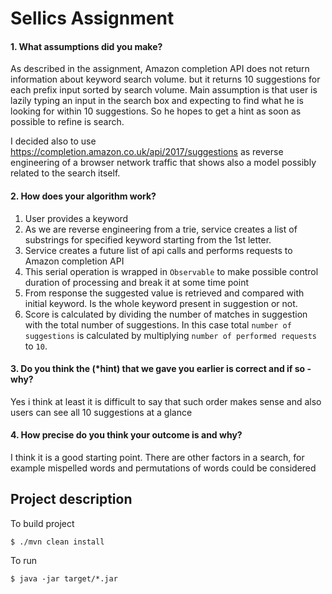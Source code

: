 # Sellics Assignment

#### 1. What assumptions did you make?

As described in the assignment, Amazon completion API does not return information about keyword search volume. 
but it returns 10 suggestions for each prefix input sorted by search volume. Main assumption is that user is lazily typing an input in the search box and expecting to find what he is looking for within 10 suggestions. So he hopes to get a hint as soon as possible to refine is search.

I decided also to use https://completion.amazon.co.uk/api/2017/suggestions as reverse engineering of a browser network traffic that shows also a model  possibly related to the search itself.

#### 2. How does your algorithm work?

1. User provides a keyword
2. As we are reverse engineering from a trie, service creates a list of substrings for specified keyword starting from the 1st letter. 
3. Service creates a future list of api calls and performs requests to Amazon completion API
4. This serial operation is wrapped in `Observable` to make possible control duration of processing and break it at some time point
5. From response the suggested value is retrieved and compared with initial keyword. Is the whole keyword present in suggestion or not.
6. Score is calculated by dividing the number of matches in suggestion with the total number of suggestions. In this case
total `number of suggestions` is calculated by multiplying `number of performed requests` to `10`.   

#### 3. Do you think the (*hint) that we gave you earlier is correct and if so - why?

Yes i think at least it is difficult to say that such order makes sense and also users can see all 10 suggestions at a glance

#### 4. How precise do you think your outcome is and why?

I think it is a good starting point. There are other factors in a search, for example mispelled words and permutations of words could be considered

## Project description

To build project 

`$ ./mvn clean install`

To run 

`$ java -jar target/*.jar`




